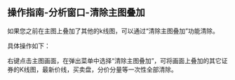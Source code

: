 ## 操作指南-分析窗口-清除主图叠加

如果您之前在主图上叠加了其他的k线图，可以通过“清除主图叠加”功能清除。

具体操作如下：

右键点击主图画面，在弹出菜单中选择“清除主图叠加”，可将画面上叠加的其它证券的K线图，最新价线，买卖盘，分价分量等一次性全部清除。
